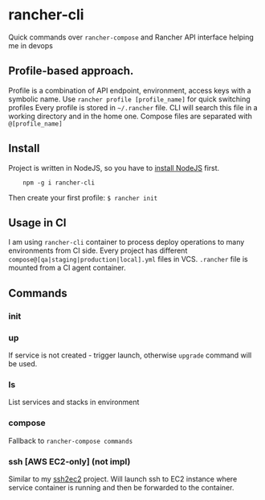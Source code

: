 # rancher-cli

Quick commands over `rancher-compose` and Rancher API interface helping me in devops
  
## Profile-based approach. 
Profile is a combination of API endpoint, environment, access keys with a symbolic name. Use `rancher profile [profile_name]` for quick switching profiles
Every profile is stored in `~/.rancher` file. CLI will search this file in a working directory and in the home one.
Compose files are separated with `@[profile_name]`

## Install
Project is written in NodeJS, so you have to [install NodeJS](https://nodejs.org) first.
```
    npm -g i rancher-cli
```
Then create your first profile: `$ rancher init`

## Usage in CI
I am using `rancher-cli` container to process deploy operations to many environments from CI side. Every project has different `compose@[qa|staging|production|local].yml` files in VCS. `.rancher` file is mounted from a CI agent container.

## Commands

### init
### up
If service is not created - trigger launch, otherwise `upgrade` command will be used.
### ls
List services and stacks in environment
### compose
Fallback to `rancher-compose commands`
### ssh [AWS EC2-only] (not impl)
Similar to my [ssh2ec2](https://github.com/ndelitski/ssh2ec2) project.
Will launch ssh to EC2 instance where service container is running and then be forwarded to the container.
